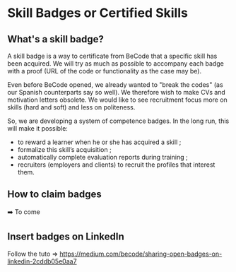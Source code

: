 # Skill Badges or Certified Skills

## What's a skill badge?

A skill badge is a way to certificate from BeCode that a specific skill has been acquired. We will try as much as possible to accompany each badge with a proof (URL of the code or functionality as the case may be).

Even before BeCode opened, we already wanted to "break the codes" (as our Spanish counterparts say so well). We therefore wish to make CVs and motivation letters obsolete. We would like to see recruitment focus more on skills (hard and soft) and less on politeness.

So, we are developing a system of competence badges. In the long run, this will make it possible:
- to reward a learner when he or she has acquired a skill ;
- formalize this skill’s acquisition ;
- automatically complete evaluation reports during training ;
- recruiters (employers and clients) to recruit the profiles that interest them.

## How to claim badges
:arrow_right: To come

## Insert badges on LinkedIn
Follow the tuto => https://medium.com/becode/sharing-open-badges-on-linkedin-2cddb05e0aa7
